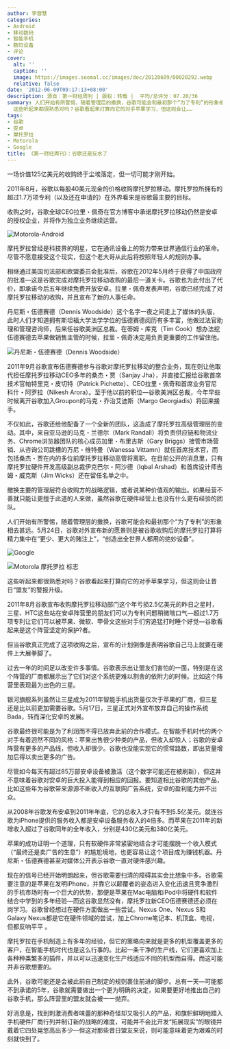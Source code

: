 ```yaml
---
author: 李蓉慧
categories:
- Android
- 移动数码
- 智能手机
- 数码设备
- 评论
cover:
  alt: ''
  caption: ''
  image: https://images.soomal.cc/images/doc/20120609/00020292.webp
  relative: false
date: '2012-06-09T09:17:13+08:00'
description: 源自：第一财经周刊 | 版权：转载 |  平均/总评分：07.20/36
summary: 人们开始有所警惕，随着管理层的撤换，谷歌可能会和最初那个“为了专利”的形象相去甚远。5月24日，谷歌对外宣布新的愿景则是被谷歌收购后的摩托罗拉打算将精力集中在“更少、更大的赌注上”，“创造出全世界人都用的绝妙设备”。
  这些听起来都很熟悉对吗？谷歌看起来打算向它的对手苹果学习，但这则会让……
tags:
- 谷歌
- 安卓
- 摩托罗拉
- Motorola
- Google
title: 《第一财经周刊》：谷歌还是反水了
---
```


一场价值125亿美元的收购终于尘埃落定，但一切可能才刚开始。

2011年8月，谷歌以每股40美元现金的价格收购摩托罗拉移动。摩托罗拉所拥有的超过1.7万项专利（以及还在申请的）在外界看来是谷歌最主要的目标。 

收购之时，谷歌全球CEO拉里・佩奇在官方博客中承诺摩托罗拉移动仍然是安卓的授权企业，并将作为独立业务继续运营。

![Motorola-Android](https://images.soomal.cc/images/doc/20120609/00020292.webp)





摩托罗拉曾经是科技界的明星，它在通讯设备上的努力带来世界通信行业的革命。尽管不愿意接受这个现实，但这个老大哥从此后将按照年轻人的规则办事。 

相继通过美国司法部和欧盟委员会批准后，谷歌在2012年5月终于获得了中国政府的批准―这是谷歌完成对摩托罗拉移动收购的最后一道关卡。谷歌也为此付出了代价，即承诺今后五年继续免费开放安卓。拉里・佩奇发表声明，谷歌已经完成了对摩托罗拉移动的收购，并且宣布了新的人事任命。 

丹尼斯・伍德赛德（Dennis Woodside）这个名字一夜之间走上了媒体的头版，此时人们才知道拥有斯坦福大学法学学位的伍德赛德阅历有多丰富，他做过法官助理和管理咨询师，后来任谷歌美洲区总裁。在蒂姆・库克（Tim Cook）想办法挖伍德赛德去苹果做销售主管的时候，拉里・佩奇决定用负责更重要的工作留住他。

![丹尼斯・伍德赛德（Dennis Woodside）](https://images.soomal.cc/images/doc/20120609/00020293.webp)





2011年9月谷歌宣布伍德赛德参与谷歌对摩托罗拉移动的整合业务，现在则让他取代担任摩托罗拉移动CEO多年的桑杰・贾（Sanjay Jha），并直接汇报给谷歌首席技术官帕特里克・皮切特（Patrick Pichette）、CEO拉里・佩奇和首席业务官尼科什・阿罗拉（Nikesh Arora）。至于他以前的职位―谷歌美洲区总裁，今年早些时候离开谷歌加入Groupon的马克・乔治艾迪斯（Margo Georgiadis）将回来接手。

不仅如此，谷歌还给他配备了一个全新的团队，这造成了摩托罗拉高级管理层的变动。其中，来自亚马逊的马克・兰德尔（Mark Randall）将负责供应链和物流业务、Chrome浏览器团队的核心成员加里・布里吉斯（Gary Briggs）接管市场营销、从咨询公司跳槽的万尼・维特曼（Wanessa Vittamn）就任首席技术官，而包括桑杰・贾在内的多位前摩托罗拉移动高管将离职。在目前公开的消息里，只有摩托罗拉硬件开发高级副总裁伊克巴尔・阿沙德（Iqbal Arshad）和首席设计师吉姆・威克斯（Jim Wicks）还在留任名单之中。

撤换主要的管理层符合收购方的战略逻辑，或者说某种价值观的输出。如果经营不善就只能让更擅于此道的人来做，虽然谷歌在硬件经营上也没有什么更有经验的团队。 

人们开始有所警惕，随着管理层的撤换，谷歌可能会和最初那个“为了专利”的形象相去甚远。5月24日，谷歌对外宣布新的愿景则是被谷歌收购后的摩托罗拉打算将精力集中在“更少、更大的赌注上”，“创造出全世界人都用的绝妙设备”。 

![Google](https://images.soomal.cc/images/doc/20100702/00006187.webp)




![Motorola 摩托罗拉 标志](https://images.soomal.cc/images/doc/20100722/00006450.webp)





这些听起来都很熟悉对吗？谷歌看起来打算向它的对手苹果学习，但这则会让昔日“盟友”的警报升级。

2011年8月谷歌宣布收购摩托罗拉移动部门这个年亏损2.5亿美元的昨日之星时，三星、HTC这些站在安卓阵营里的朋友们可以为专利问题稍微喘口气―超过1.7万项专利让它们可以被苹果、微软、甲骨文这些对手们穷追猛打时睡个好觉―谷歌看起来是这个阵营坚定的保护?者。 

但当谷歌真正完成了这项收购之后，宣布的计划倒像是表明谷歌自己马上就要在硬件上大展拳脚了。

过去一年的时间足以改变许多事情。谷歌表示出让盟友们害怕的一面，特别是在这个阵营的厂商都展示出了它们对这个系统更难以割舍的依附力的时候。比如这个阵营里表现最为出色的三星。 

银河旗舰系列虽然让三星成为2011年智能手机出货量仅次于苹果的厂商，但三星还是比以前更加需要谷歌。5月17日，三星正式对外宣布放弃自己的操作系统Bada，转而深化安卓的发展。 

谷歌最终很可能是为了利润而不得已放弃此前的合作模式。在智能手机时代的两个对手有着迥然不同的风格：苹果出售很少种类的产品，但收入却惊人；谷歌的安卓阵营有更多的产品线，但收入却很少。谷歌也没能实现它的惯常路数，即出货量增加后得以卖出更多的广告。 

尽管如今每天有超过85万部安卓设备被激活（这个数字可能还在被刷新），但这并不意味着谷歌对安卓的巨大投入能得到相应的回报。要知道相比谷歌的其他产品，比如这些年为谷歌带来源源不断收入的互联网广告系统，安卓的盈利能力并不出众。 

从2008年谷歌发布安卓到2011年年底，它的总收入才只有不到5.5亿美元。就连谷歌为iPhone提供的服务收入都是安卓设备服务收入的4倍多。而苹果在2011年的新增收入超过了谷歌同年的全年收入，分别是430亿美元和380亿美元。 

苹果的成功证明一个道理，只有软硬件非常紧密地结合才可能摆脱一个收入模式（“最终还是卖广告的生意”）的尴尬境地，也更容易让这个项目成为赚钱机器。丹尼斯・伍德赛德甚至对媒体公开表示谷歌一直对硬件感兴趣。 

现在的信号已经开始明朗起来，但谷歌需要扫清的障碍其实会比想象中多。谷歌需要注意的是苹果在发明iPhone，并靠它以颠覆者的姿态进入变化迅速且竞争激烈的手机市场时有一个巨大的优势，那便是苹果在Mac电脑和iPod中将硬件和软件结合中学到的多年经验―而这谷歌显然没有，摩托罗拉新CEO伍德赛德还必须在岗学习。谷歌曾经想过在硬件方面做出一些尝试。Nexus One、Nexus S和Galaxy Nexus都是它在硬件领域的尝试，加上Chrome笔记本、机顶盒、电视，但都反响平平 。

摩托罗拉在手机制造上有多年的经验，但它的策略向来就是更多的机型覆盖更多的客户，在智能手机时代也是这么行事的。比起一条干净的生产线，它们更喜欢加上各种种类繁多的插件，并以可以迅速变化生产线适应不同的机型而自得。而这可能并非谷歌想要的。 

此外，谷歌可能还是会被此前自己制定的规则裹住前进的脚步。总有一天―可能都不到承诺的5年，谷歌就需要做出一个更为明确的决定，如果要更好地推出自己的谷歌手机，那么阵营里的盟友就会被一一抛弃。 

好消息是，找到刺激消费者味蕾的那种奇怪却又吸引人的产品，和旗帜鲜明地踏入手机硬件厂商行列并制订新的战略的难度，可能并不会比开发“拓展现实”的眼镜并戴着它四处晃悠高出多少―但这对那些昔日盟友来说，则可能意味着更为艰难的时刻就快到了。
